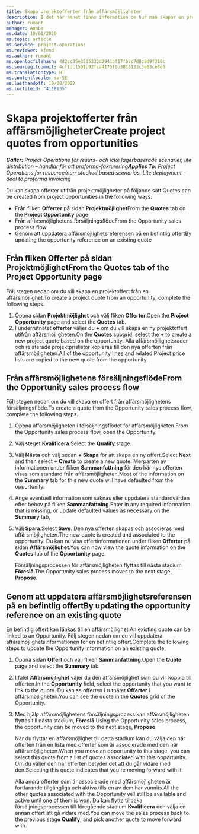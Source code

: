 ```yaml
---
title: Skapa projektofferter från affärsmöjligheter
description: I det här ämnet finns information om hur man skapar en projektoffert från en affärsmöjlighet.
author: rumant
manager: Annbe
ms.date: 10/01/2020
ms.topic: article
ms.service: project-operations
ms.reviewer: kfend
ms.author: rumant
ms.openlocfilehash: 4d2cc35e3205332d2941bf17fb8c7d8c9d9f310c
ms.sourcegitcommit: 4cf1dc1561b92fca4175f0b3813133c5e63ce8e6
ms.translationtype: HT
ms.contentlocale: sv-SE
ms.lasthandoff: 10/28/2020
ms.locfileid: "4118135"
---
```

# <a name="create-project-quotes-from-opportunities"></a><span data-ttu-id="45a98-103">Skapa projektofferter från affärsmöjligheter</span><span class="sxs-lookup"><span data-stu-id="45a98-103">Create project quotes from opportunities</span></span>

<span data-ttu-id="45a98-104">_**Gäller:** Project Operations för resurs- och icke lagerbaserade scenarier, lite distribution – handlar för att proforma-fakturering_</span><span class="sxs-lookup"><span data-stu-id="45a98-104">_**Applies To:** Project Operations for resource/non-stocked based scenarios, Lite deployment - deal to proforma invoicing_</span></span>

<span data-ttu-id="45a98-105">Du kan skapa offerter utifrån projektmöjligheter på följande sätt:</span><span class="sxs-lookup"><span data-stu-id="45a98-105">Quotes can be created from project opportunities in the following ways:</span></span>

- <span data-ttu-id="45a98-106">Från fliken **Offerter** på sidan **Projektmöjlighet**</span><span class="sxs-lookup"><span data-stu-id="45a98-106">From the **Quotes** tab on the **Project Opportunity** page</span></span>
- <span data-ttu-id="45a98-107">Från affärsmöjlighetens försäljningsflöde</span><span class="sxs-lookup"><span data-stu-id="45a98-107">From the Opportunity sales process flow</span></span>
- <span data-ttu-id="45a98-108">Genom att uppdatera affärsmöjlighetsreferensen på en befintlig offert</span><span class="sxs-lookup"><span data-stu-id="45a98-108">By updating the opportunity reference on an existing quote</span></span>

## <a name="from-the-quotes-tab-of-the-project-opportunity-page"></a><span data-ttu-id="45a98-109">Från fliken Offerter på sidan Projektmöjlighet</span><span class="sxs-lookup"><span data-stu-id="45a98-109">From the Quotes tab of the Project Opportunity page</span></span>

<span data-ttu-id="45a98-110">Följ stegen nedan om du vill skapa en projektoffert från en affärsmöjlighet.</span><span class="sxs-lookup"><span data-stu-id="45a98-110">To create a project quote from an opportunity, complete the following steps.</span></span>

1. <span data-ttu-id="45a98-111">Öppna sidan **Projektmöjlighet** och välj fliken **Offerter**.</span><span class="sxs-lookup"><span data-stu-id="45a98-111">Open the **Project Opportunity** page and select the **Quotes** tab.</span></span> 
2. <span data-ttu-id="45a98-112">I underrutnätet **offerter** väljer du **+** om du vill skapa en ny projektoffert utifrån affärsmöjligheten.</span><span class="sxs-lookup"><span data-stu-id="45a98-112">On the **Quotes** subgrid, select the **+** to create a new project quote based on the opportunity.</span></span> <span data-ttu-id="45a98-113">Alla affärsmöjlighetsrader och relaterade projektprislistor kopieras till den nya offerten från affärsmöjligheten.</span><span class="sxs-lookup"><span data-stu-id="45a98-113">All of the opportunity lines and related Project price lists are copied to the new quote from the opportunity.</span></span>

## <a name="from-the-opportunity-sales-process-flow"></a><span data-ttu-id="45a98-114">Från affärsmöjlighetens försäljningsflöde</span><span class="sxs-lookup"><span data-stu-id="45a98-114">From the Opportunity sales process flow</span></span>

<span data-ttu-id="45a98-115">Följ stegen nedan om du vill skapa en offert från affärsmöjlighetens försäljningsflöde.</span><span class="sxs-lookup"><span data-stu-id="45a98-115">To create a quote from the Opportunity sales process flow, complete the following steps.</span></span>

1. <span data-ttu-id="45a98-116">Öppna affärsmöjligheten i försäljningsflödet för affärsmöjligheten.</span><span class="sxs-lookup"><span data-stu-id="45a98-116">From the Opportunity sales process flow, open the Opportunity.</span></span>
2. <span data-ttu-id="45a98-117">Välj steget **Kvalificera**.</span><span class="sxs-lookup"><span data-stu-id="45a98-117">Select the **Qualify** stage.</span></span> 
3. <span data-ttu-id="45a98-118">Välj **Nästa** och välj sedan **+ Skapa** för att skapa en ny offert.</span><span class="sxs-lookup"><span data-stu-id="45a98-118">Select **Next** and then select **+ Create** to create a new quote.</span></span> <span data-ttu-id="45a98-119">Merparten av informationen under fliken **Sammanfattning** för den här nya offerten visas som standard från affärsmöjligheten.</span><span class="sxs-lookup"><span data-stu-id="45a98-119">Most of the information on the **Summary** tab for this new quote will have defaulted from the opportunity.</span></span> 
4. <span data-ttu-id="45a98-120">Ange eventuell information som saknas eller uppdatera standardvärden efter behov på fliken **Sammanfattning**.</span><span class="sxs-lookup"><span data-stu-id="45a98-120">Enter in any required information that is missing, or update defaulted values as necessary on the **Summary** tab,</span></span>
5. <span data-ttu-id="45a98-121">Välj **Spara**.</span><span class="sxs-lookup"><span data-stu-id="45a98-121">Select **Save**.</span></span> <span data-ttu-id="45a98-122">Den nya offerten skapas och associeras med affärsmöjligheten.</span><span class="sxs-lookup"><span data-stu-id="45a98-122">The new quote is created and associated to the opportunity.</span></span> <span data-ttu-id="45a98-123">Du kan nu visa offertinformationen under fliken **Offerter** på sidan **Affärsmöjlighet**.</span><span class="sxs-lookup"><span data-stu-id="45a98-123">You can now view the quote information on the **Quotes** tab of the **Opportunity** page.</span></span> 

   <span data-ttu-id="45a98-124">Försäljningsprocessen för affärsmöjligheten flyttas till nästa stadium **Föreslå**.</span><span class="sxs-lookup"><span data-stu-id="45a98-124">The Opportunity sales process moves to the next stage, **Propose**.</span></span>


## <a name="by-updating-the-opportunity-reference-on-an-existing-quote"></a><span data-ttu-id="45a98-125">Genom att uppdatera affärsmöjlighetsreferensen på en befintlig offert</span><span class="sxs-lookup"><span data-stu-id="45a98-125">By updating the opportunity reference on an existing quote</span></span>

<span data-ttu-id="45a98-126">En befintlig offert kan länkas till en affärsmöjlighet.</span><span class="sxs-lookup"><span data-stu-id="45a98-126">An existing quote can be linked to an Opportunity.</span></span> <span data-ttu-id="45a98-127">Följ stegen nedan om du vill uppdatera affärsmöjlighetsinformationen för en befintlig offert.</span><span class="sxs-lookup"><span data-stu-id="45a98-127">Complete the following steps to update the Opportunity information on an existing quote.</span></span>

1. <span data-ttu-id="45a98-128">Öppna sidan **Offert** och välj fliken **Sammanfattning**.</span><span class="sxs-lookup"><span data-stu-id="45a98-128">Open the **Quote** page and select the **Summary** tab.</span></span>
2. <span data-ttu-id="45a98-129">I fälet **Affärsmöjlighet** väjer du den affärsmöjlighet som du vill koppla till offerten.</span><span class="sxs-lookup"><span data-stu-id="45a98-129">In the **Opportunity** field, select the opportunity that you want to link to the quote.</span></span> <span data-ttu-id="45a98-130">Du kan se offerten i rutnätet **Offerter** i affärsmöjligheten.</span><span class="sxs-lookup"><span data-stu-id="45a98-130">You can see the quote in the **Quotes** grid of the Opportunity.</span></span> 
3. <span data-ttu-id="45a98-131">Med hjälp affärsmöjlighetens försäljningsprocess kan affärsmöjligheten flyttas till nästa stadium, **Föreslå**.</span><span class="sxs-lookup"><span data-stu-id="45a98-131">Using the Opportunity sales process, the opportunity can be moved to the next stage, **Propose**.</span></span> 

   <span data-ttu-id="45a98-132">När du flyttar en affärsmöjlighet till detta stadium kan du välja den här offerten från en lista med offerter som är associerade med den här affärsmöjligheten.</span><span class="sxs-lookup"><span data-stu-id="45a98-132">When you move an opportunity to this stage, you can select this quote from a list of quotes associated with this opportunity.</span></span> <span data-ttu-id="45a98-133">Om du väljer den här offerten betyder det att du går vidare med den.</span><span class="sxs-lookup"><span data-stu-id="45a98-133">Selecting this quote indicates that you're moving forward with it.</span></span>

   <span data-ttu-id="45a98-134">Alla andra offerter som är associerade med affärsmöjligheten är fortfarande tillgängliga och aktiva tills en av dem har vunnits.</span><span class="sxs-lookup"><span data-stu-id="45a98-134">All the other quotes associated with the Opportunity will still be available and active until one of them is won.</span></span> <span data-ttu-id="45a98-135">Du kan flytta tillbaka försäljningsprocessen till föregående stadium **Kvalificera** och välja en annan offert att gå vidare med.</span><span class="sxs-lookup"><span data-stu-id="45a98-135">You can move the sales process back to the previous stage **Qualify**, and pick another quote to move forward with.</span></span>
